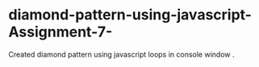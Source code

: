 # diamond-pattern-using-javascript-Assignment-7-
Created diamond pattern using javascript  loops in console window . 
